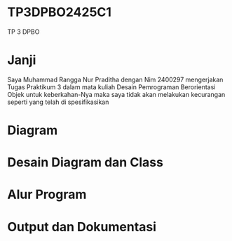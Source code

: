 # TP3DPBO2425C1
TP 3 DPBO

# Janji
Saya Muhammad Rangga Nur Praditha dengan Nim 2400297 mengerjakan Tugas Praktikum 3 dalam mata kuliah Desain Pemrograman Berorientasi Objek untuk keberkahan-Nya maka saya tidak akan melakukan kecurangan seperti yang telah di spesifikasikan

# Diagram


# Desain Diagram dan Class


# Alur Program


# Output dan Dokumentasi
